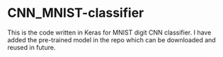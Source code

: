# CNN_MNIST-classifier
This is the code written in Keras for MNIST digit CNN classifier. 
I have added the pre-trained model in the repo which can be downloaded and reused in future.
